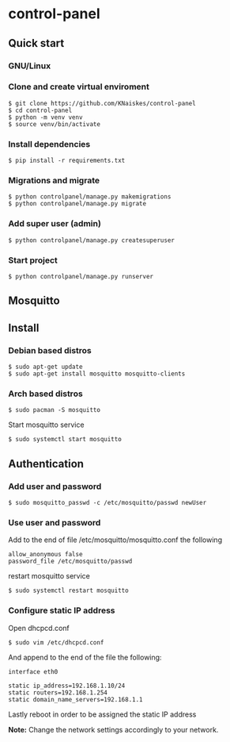 # control-panel

## Quick start

### GNU/Linux

### Clone and create virtual enviroment

```
$ git clone https://github.com/KNaiskes/control-panel
$ cd control-panel
$ python -m venv venv
$ source venv/bin/activate
```

### Install dependencies

```
$ pip install -r requirements.txt
```

### Migrations and migrate

```
$ python controlpanel/manage.py makemigrations
$ python controlpanel/manage.py migrate
```

### Add super user (admin)

```
$ python controlpanel/manage.py createsuperuser
```

### Start project

```
$ python controlpanel/manage.py runserver
```

## Mosquitto

## Install

### Debian based distros

```
$ sudo apt-get update
$ sudo apt-get install mosquitto mosquitto-clients
```

### Arch based distros

```
$ sudo pacman -S mosquitto
```

Start mosquitto service

```
$ sudo systemctl start mosquitto
```

## Authentication

### Add user and password

```
$ sudo mosquitto_passwd -c /etc/mosquitto/passwd newUser
```

### Use user and password

Add to the end of file /etc/mosquitto/mosquitto.conf the following

```
allow_anonymous false
password_file /etc/mosquitto/passwd
```

restart mosquitto service

```
$ sudo systemctl restart mosquitto
```

### Configure static IP address

Open dhcpcd.conf

```
$ sudo vim /etc/dhcpcd.conf
```

And append to the end of the file the following:

```
interface eth0

static ip_address=192.168.1.10/24
static routers=192.168.1.254
static domain_name_servers=192.168.1.1
```
Lastly reboot in order to be assigned the static IP address

**Note:** Change the network settings accordingly to your network.

